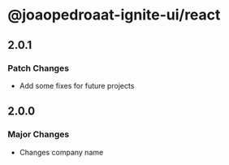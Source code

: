 # @joaopedroaat-ignite-ui/react

## 2.0.1

### Patch Changes

- Add some fixes for future projects

## 2.0.0

### Major Changes

- Changes company name
